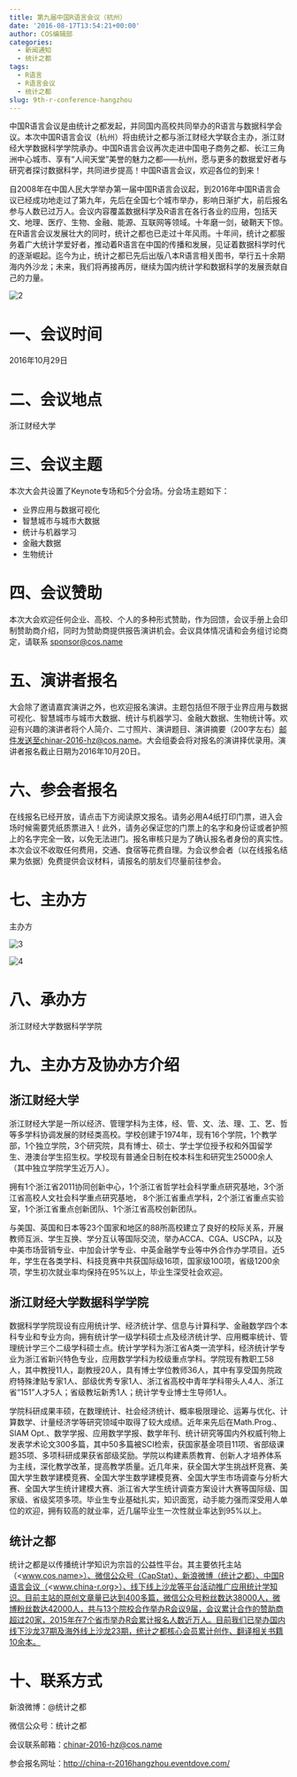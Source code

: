 ```yaml
---
title: 第九届中国R语言会议（杭州）
date: '2016-08-17T13:54:21+00:00'
author: COS编辑部
categories:
  - 新闻通知
  - 统计之都
tags:
  - R语言
  - R语言会议
  - 统计之都
slug: 9th-r-conference-hangzhou
---
```


中国R语言会议是由统计之都发起，并同国内高校共同举办的R语言与数据科学会议。本次中国R语言会议（杭州）将由统计之都与浙江财经大学联合主办，浙江财经大学数据科学学院承办。中国R语言会议再次走进中国电子商务之都、长江三角洲中心城市、享有“人间天堂”美誉的魅力之都——杭州，愿与更多的数据爱好者与研究者探讨数据科学，共同进步提高！中国R语言会议，欢迎各位的到来！

自2008年在中国人民大学举办第一届中国R语言会议起，到2016年中国R语言会议已经成功地走过了第九年，先后在全国七个城市举办，影响日渐扩大，前后报名参与人数已过万人。会议内容覆盖数据科学及R语言在各行各业的应用，包括天文、地理、医疗、生物、金融、能源、互联网等领域。十年磨一剑，破鞘天下惊。在R语言会议发展壮大的同时，统计之都也已走过十年风雨。十年间，统计之都服务着广大统计学爱好者，推动着R语言在中国的传播和发展，见证着数据科学时代的逐渐崛起。迄今为止，统计之都已先后出版八本R语言相关图书，举行五十余期海内外沙龙；未来，我们将再接再厉，继续为国内统计学和数据科学的发展贡献自己的力量。

![2](https://cos.name/wp-content/uploads/2016/08/2.jpg)

<!--more-->

# 一、会议时间

2016年10月29日

# 二、会议地点

浙江财经大学

# 三、会议主题

本次大会共设置了Keynote专场和5个分会场。分会场主题如下：

* 业界应用与数据可视化
* 智慧城市与城市大数据
* 统计与机器学习
* 金融大数据
* 生物统计

# 四、会议赞助

本次大会欢迎任何企业、高校、个人的多种形式赞助，作为回馈，会议手册上会印制赞助商介绍，同时为赞助商提供报告演讲机会。会议具体情况请和会务组讨论商定，请联系 sponsor@cos.name

# 五、演讲者报名

大会除了邀请嘉宾演讲之外，也欢迎报名演讲。主题包括但不限于业界应用与数据可视化、智慧城市与城市大数据、统计与机器学习、金融大数据、生物统计等。欢迎有兴趣的演讲者将个人简介、二寸照片、演讲题目、演讲摘要（200字左右）邮件发送至chinar-2016-hz@cos.name。大会组委会将对报名的演讲择优录用。演讲者报名截止日期为2016年10月20日。

# 六、参会者报名

在线报名已经开放，请点击下方阅读原文报名。请务必用A4纸打印门票，进入会场时候需要凭纸质票进入！此外，请务必保证您的门票上的名字和身份证或者护照上的名字完全一致，以免无法进门。报名审核只是为了确认报名者身份的真实性。本次会议不收取任何费用，交通、食宿等花费自理。为会议参会者（以在线报名结果为依据）免费提供会议材料，请报名的朋友们尽量前往参会。

# 七、主办方

主办方

![3](https://cos.name/wp-content/uploads/2016/08/3.jpg)

![4](https://cos.name/wp-content/uploads/2016/08/4.png)

# 八、承办方

浙江财经大学数据科学学院

# 九、主办方及协办方介绍

## 浙江财经大学

浙江财经大学是一所以经济、管理学科为主体，经、管、文、法、理、工、艺、哲等多学科协调发展的财经类高校。学校创建于1974年，现有16个学院，1个教学部，1个独立学院，3个研究院，具有博士、硕士、学士学位授予权和外国留学生、港澳台学生招生权。学校现有普通全日制在校本科生和研究生25000余人（其中独立学院学生近万人）。

拥有1个浙江省2011协同创新中心，1个浙江省哲学社会科学重点研究基地，3个浙江省高校人文社会科学重点研究基地， 8个浙江省重点学科，2个浙江省重点实验室，1个浙江省重点创新团队、1个浙江省高校创新团队。

与美国、英国和日本等23个国家和地区的88所高校建立了良好的校际关系，开展教师互派、学生互换、学分互认等国际交流，举办ACCA、CGA、USCPA，以及中美市场营销专业、中加会计学专业、中英金融学专业等中外合作办学项目。近5年，学生在各类学科、科技竞赛中共获国际级16项，国家级100项，省级1200余项，学生初次就业率均保持在95%以上，毕业生深受社会欢迎。

## 浙江财经大学数据科学学院

数据科学学院现设有应用统计学、经济统计学、信息与计算科学、金融数学四个本科专业和专业方向，拥有统计学一级学科硕士点及经济统计学、应用概率统计、管理统计学三个二级学科硕士点。统计学学科为浙江省A类一流学科，经济统计学专业为浙江省新兴特色专业，应用数学学科为校级重点学科。学院现有教职工58人，其中教授11人，副教授20人，具有博士学位教师36人，其中有享受国务院政府特殊津贴专家1人、部级优秀专家1人、浙江省高校中青年学科带头人4人、浙江省“151”人才5人；省级教坛新秀1人；统计学专业博士生导师1人。

学院科研成果丰硕，在数理统计、社会经济统计、概率极限理论、运筹与优化、计算数学、计量经济学等研究领域中取得了较大成绩。近年来先后在Math.Prog.、SIAM Opt.、数学学报、应用数学学报、数学年刊、统计研究等国内外权威刊物上发表学术论文300多篇，其中50多篇被SCI检索，获国家基金项目11项、省部级课题35项、多项科研成果获省部级奖励。学院以构建素质教育、创新人才培养体系为主线，深化教学改革，提高教学质量。近几年来，获全国大学生挑战杯竞赛、美国大学生数学建模竞赛、全国大学生数学建模竞赛、全国大学生市场调查与分析大赛、全国大学生统计建模大赛、浙江省大学生统计调查方案设计大赛等国际级、国家级、省级奖项多项。毕业生专业基础扎实，知识面宽，动手能力强而深受用人单位的欢迎，拥有较高的就业率，近几届毕业生一次性就业率达到95%以上。

## 统计之都

统计之都是以传播统计学知识为宗旨的公益性平台。其主要依托主站（<www.cos.name>）、微信公众号（CapStat）、新浪微博（统计之都）、中国R语言会议（<www.china-r.org>）、线下线上沙龙等平台活动推广应用统计学知识。目前主站的原创文章量已达到400多篇，微信公众号粉丝数达38000人，微博粉丝数达42000人，共与13个院校合作举办R会议9届，会议累计合作的赞助商超过20家，2015年在7个省市举办R会累计报名人数近万人。目前我们已举办国内线下沙龙37期及海外线上沙龙23期，统计之都核心会员累计创作、翻译相关书籍10余本。

# 十、联系方式

新浪微博：@统计之都

微信公众号：统计之都

会议联系邮箱：chinar-2016-hz@cos.name

参会报名网址：http://china-r-2016hangzhou.eventdove.com/
